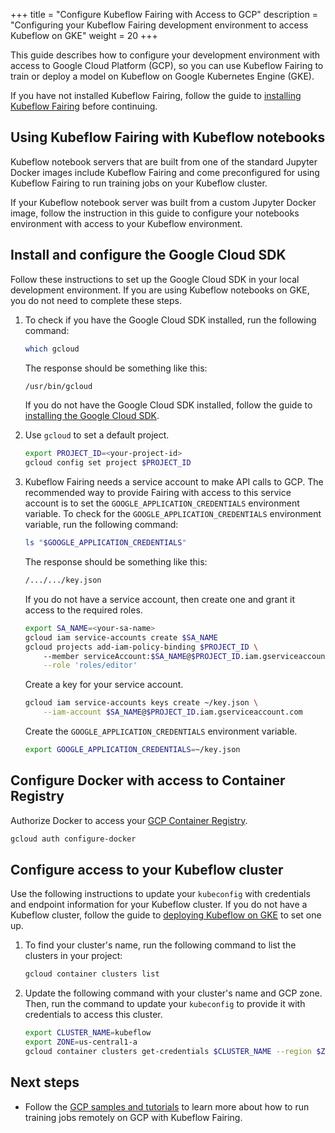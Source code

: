 +++
title = "Configure Kubeflow Fairing with Access to GCP"
description = "Configuring your Kubeflow Fairing development environment to access Kubeflow on GKE"
weight = 20
+++

This guide describes how to configure your development environment with access
to Google Cloud Platform (GCP), so you can use Kubeflow Fairing to train or
deploy a model on Kubeflow on Google Kubernetes Engine (GKE).

If you have not installed Kubeflow Fairing, follow the guide to [installing
Kubeflow Fairing][fairing-install] before continuing.

## Using Kubeflow Fairing with Kubeflow notebooks

Kubeflow notebook servers that are built from one of the standard Jupyter
Docker images include Kubeflow Fairing and come preconfigured for using
Kubeflow Fairing to run training jobs on your Kubeflow cluster.

If your Kubeflow notebook server was built from a custom Jupyter Docker image,
follow the instruction in this guide to configure your notebooks environment
with access to your Kubeflow environment.

## Install and configure the Google Cloud SDK

Follow these instructions to set up the Google Cloud SDK in your local
development environment. If you are using Kubeflow notebooks on GKE, you do
not need to complete these steps. 

1.  To check if you have the Google Cloud SDK installed, run the following
    command:

    ```bash
    which gcloud
    ```

    The response should be something like this:

    ```bash
    /usr/bin/gcloud
    ```

    If you do not have the Google Cloud SDK installed, follow the guide to
    [installing the Google Cloud SDK][gcloud-install].

1.  Use `gcloud` to set a default project.

    ```bash
    export PROJECT_ID=<your-project-id>
    gcloud config set project $PROJECT_ID
    ```

1.  Kubeflow Fairing needs a service account to make API calls to GCP. The
    recommended way to provide Fairing with access to this
    service account is to set the `GOOGLE_APPLICATION_CREDENTIALS` environment
    variable. To check for the `GOOGLE_APPLICATION_CREDENTIALS` environment
    variable, run the following command:

    ```bash
    ls "$GOOGLE_APPLICATION_CREDENTIALS"
    ```

    The response should be something like this:

    ```bash
    /.../.../key.json
    ```

    If you do not have a service account, then create one and grant it access
    to the required roles.

    ```bash
    export SA_NAME=<your-sa-name>
    gcloud iam service-accounts create $SA_NAME
    gcloud projects add-iam-policy-binding $PROJECT_ID \ 
        --member serviceAccount:$SA_NAME@$PROJECT_ID.iam.gserviceaccount.com \
        --role 'roles/editor'
    ```

    Create a key for your service account.

    ```bash
    gcloud iam service-accounts keys create ~/key.json \
        --iam-account $SA_NAME@$PROJECT_ID.iam.gserviceaccount.com
    ```

    Create the `GOOGLE_APPLICATION_CREDENTIALS` environment variable.

    ```bash
    export GOOGLE_APPLICATION_CREDENTIALS=~/key.json
    ```

## Configure Docker with access to Container Registry

Authorize Docker to access your [GCP Container Registry][container-registry].

```bash
gcloud auth configure-docker
```

## Configure access to your Kubeflow cluster

Use the following instructions to update your `kubeconfig` with credentials
and endpoint information for your Kubeflow cluster. If you do not have a
Kubeflow cluster, follow the guide to [deploying Kubeflow on
GKE][kubeflow-gcp-install] to set one up.

1.  To find your cluster's name, run the following command to list the
    clusters in your project:

    ```bash
    gcloud container clusters list
    ```

1.  Update the following command with your cluster's name and GCP zone. Then,
    run the command to update your `kubeconfig` to provide it with credentials
    to access this cluster.

    ```bash
    export CLUSTER_NAME=kubeflow
    export ZONE=us-central1-a
    gcloud container clusters get-credentials $CLUSTER_NAME --region $ZONE
    ```

## Next steps

*  Follow the [GCP samples and tutorials][tutorials] to learn more about how to run
   training jobs remotely on GCP with Kubeflow Fairing. 

[gcloud-install]: https://cloud.google.com/sdk/docs/ 
[kubeflow-gcp-install]: /docs/gke/deploy/
[container-registry]: https://cloud.google.com/container-registry/
[fairing-install]: /docs/fairing/install-fairing/
[tutorials]: /docs/fairing/gcp/tutorials/
